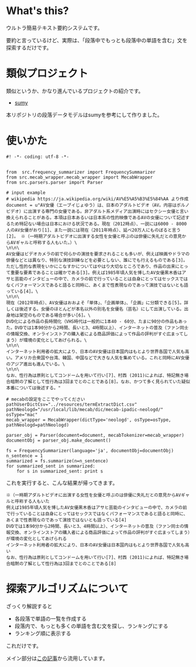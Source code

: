 # What's this?

ウルトラ簡易テキスト要約システムです。

要約と言っているけど、実際は、「段落中でもっとも段落中の単語を含む」文を探索するだけです。

# 類似プロジェクト

類似というか、かなり進んでいるプロジェクトの紹介です。

* [sumy](https://github.com/miso-belica/sumy)

本リポジトリの段落データモデルはsumyを参考にして作りました。

# 使いかた

```
#! -*- coding: utf-8 -*-


from  src.frequency_summarizer import FrequencySummarizer
from src.mecab_wrapper.mecab_wrapper import MecabWrapper
from src.parsers.parser import Parser

# input example
# wikipedia https://ja.wikipedia.org/wiki/AV%E5%A5%B3%E5%84%AA より作成
document = u"AV女優（エーブイじょゆう）は、日本のアダルトビデオ（AV。内容はポルノビデオ）に出演する専門の女優である。非アダルト系メディア出演時にはセクシー女優と言い換えられることがある。本項は日本あるいは日本系の性的映像であるAVの女優について記述するため特記ない場合は日本における状況である。現在（2012時点）、一説には6000 - 8000人のAV女優がおり[1]、また一説には現在（2011年時点）、延べ20万人にものぼると言う[2]。 ※（一時期アダルトビデオに出演する女性を女優と呼ぶのは俳優に失礼だとの意見からAVギャルと呼称する人もいた。）\
\n\n\
AV女優はビデオカメラの前で何らかの演技を要求されることも多いが、例えば映画やドラマの俳優などとは異なり、特別な演技訓練などを必要としない、誰にでも行えるものである[3]。ただし性的な表現をいかにこなすかについてはやはり大切なところであり、作品の出来にとって重要な要素であることは確かである[3]。例えば1985年頃人気を博したAV女優黒木香はアサヒ芸能のインタビューの中で、カメラの前で行っていることは自身にとってはセックスではなくパフォーマンスであると語ると同時に、あくまで性表現なのであって演技ではないとも語っている[4]。\
\n\n\
現在（2012年時点）、AV女優はおおよそ「単体」、「企画単体」、「企画」に分類できる[5]。詳しくは後述する。女優のほとんどが本名以外の別名を女優名（芸名）にして出演している。出身地は架空のものである場合が多い[6]。\
DVD化による作品の長時間化（VHS時代は一般的に1本40 - 60分、たまに90分の作品もあった。DVDでは1本90分から2時間、長いと3、4時間以上）、インターネットの普及（ファン同士の情報交換、オンラインストアの購入者による商品評価によって作品の評判がすぐ広まってしまう）が環境の変化としてあげられる。\
\n\n\
インターネット利用者の拡大により、日本のAV女優は日本国内はもとより世界各国で人気も高い。アメリカ合衆国や台湾、韓国、中国などで大きな人気を集めている。これと同時にAV女優のアジア進出も進んでいる。\
\n\n\
なお、性行為は原則としてコンドームを用いて行い[7]、村西 (2011)によれば、特記無き場合暗黙の了解として性行為は3回までとのことである[8]。なお、かつて多く見られていた疑似本番については後述する。"

# mecabの設定をここでやってください
pathUserDictCsv="../resources/termExtractDict.csv"
pathNeologd="/usr/local/lib/mecab/dic/mecab-ipadic-neologd/"
osType="mac"
mecab_wrapper = MecabWrapper(dictType='neologd', osType=osType, pathNeologd=pathNeologd)

parser_obj = Parser(document=document, mecabTokenizer=mecab_wrapper)
documentObj = parser_obj.make_document()

fs = FrequencySummarizer(language='ja', documentObj=documentObj)
n_sentence = 1
summarized = fs.summarize(n=n_sentence)
for summarized_sent in summarized:
    for s in summarized_sent: print s
```

これを実行すると、こんな結果が帰ってきます。

```
※（一時期アダルトビデオに出演する女性を女優と呼ぶのは俳優に失礼だとの意見からAVギャルと呼称する人もいた
例えば1985年頃人気を博したAV女優黒木香はアサヒ芸能のインタビューの中で、カメラの前で行っていることは自身にとってはセックスではなくパフォーマンスであると語ると同時に、あくまで性表現なのであって演技ではないとも語っている[4]
DVDでは1本90分から2時間、長いと3、4時間以上）、インターネットの普及（ファン同士の情報交換、オンラインストアの購入者による商品評価によって作品の評判がすぐ広まってしまう）が環境の変化としてあげられる
インターネット利用者の拡大により、日本のAV女優は日本国内はもとより世界各国で人気も高い
なお、性行為は原則としてコンドームを用いて行い[7]、村西 (2011)によれば、特記無き場合暗黙の了解として性行為は3回までとのことである[8]
```

# 探索アルゴリズムについて

ざっくり解説すると
* 各段落で単語の一覧を作成する
* 段落内で、もっとも多くの単語を含む文を探し、ランキングにする
* ランキング順に表示する

これだけです。

メイン部分は[この記事](http://glowingpython.blogspot.jp/2014/09/text-summarization-with-nltk.html)から流用しています。